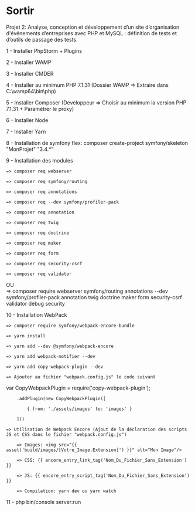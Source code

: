 # Sortir
Projet 2: Analyse, conception et développement d’un site d’organisation d'événements d’entreprises avec PHP et MySQL : définition de tests et d’outils de passage des tests.


1 - Installer PhpStorm + Plugins

2 - Installer WAMP 

3 - Installer CMDER

4 - Installer au minimum PHP 7.1.31 (Dossier WAMP => Extraire dans C:\wamp64\bin\php)

5 - Installer Composer (Developpeur => Choisir au minimum la version PHP 7.1.31 + Paramétrer le proxy)

6 - Installer Node

7 - Installer Yarn

8 - Installation de symfony flex: composer create-project symfony/skeleton "MonProjet" "3.4.*"

9 - Installation des modules

	=> composer req webserver
	
	=> composer req symfony/routing
	
	=> composer req annotations
	
	=> composer req --dev symfony/profiler-pack
	
	=> composer req annotation
	
	=> composer req twig
	
	=> composer req doctrine
	
	=> composer req maker
	
	=> composer req form
	
	=> composer req security-csrf
	
	=> composer req validator
	

OU 	
=> composer require webserver symfony/routing annotations --dev symfony/profiler-pack annotation twig doctrine maker form security-csrf validator debug security


10 - Installation WebPack 

	=> composer require symfony/webpack-encore-bundle
	
	=> yarn install
	
	=> yarn add --dev @symfony/webpack-encore
	
	=> yarn add webpack-notifier --dev
	
	=> yarn add copy-webpack-plugin --dev
	
	=> Ajouter au fichier "webpack.config.js" le code suivant
	
var CopyWebpackPlugin = require('copy-webpack-plugin');

		.addPlugin(new CopyWebpackPlugin([
		
			{ from: './assets/images' to: 'images' }
			
		]))
		
	=> Utilisation de Webpack Encore (Ajout de la déclaration des scripts JS et CSS dans le fichier "webpack.config.js")
	
		=> Images: <img src="{{ asset('build/images/[Votre_Image.Extension]') }}" alt="Mon Image"/>
		
		=> CSS: {{ encore_entry_link_tag('Nom_Du_Fichier_Sans_Extension') }}
		
		=> JS: {{ encore_entry_script_tag('Nom_Du_Fichier_Sans_Extension') }}
		
		=> Compilation: yarn dev ou yarn watch
		

11 - php bin/console server:run

